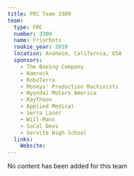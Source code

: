 ```yaml
---
title: FRC Team 3309
team:
  type: FRC
  number: 3309
  name: Friarbots
  rookie_year: 2010
  location: Anaheim, California, USA
  sponsors:
    - The Boeing Company
    - Hamrock
    - RoboTerra
    - Moseys' Production Machinists
    - Hyundai Motors America
    - Raytheon
    - Applied Medical
    - Serra Laser
    - Will-Mann
    - SoCal Devs
    - Servite High School
  links:
    Website: 
---
```

No content has been added for this team